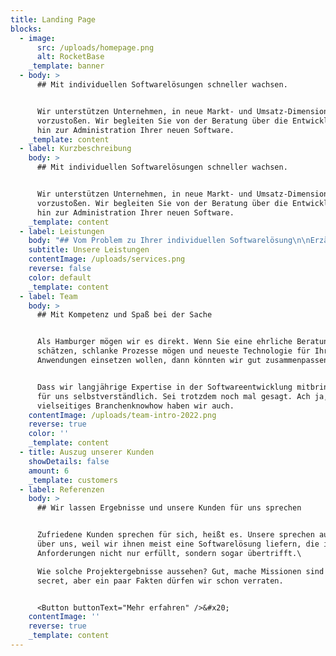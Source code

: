 ```yaml
---
title: Landing Page
blocks:
  - image:
      src: /uploads/homepage.png
      alt: RocketBase
    _template: banner
  - body: >
      ## Mit individuellen Softwarelösungen schneller wachsen.


      Wir unterstützen Unternehmen, in neue Markt- und Umsatz-Dimensionen
      vorzustoßen. Wir begleiten Sie von der Beratung über die Entwicklung bis
      hin zur Administration Ihrer neuen Software.
    _template: content
  - label: Kurzbeschreibung
    body: >
      ## Mit individuellen Softwarelösungen schneller wachsen.


      Wir unterstützen Unternehmen, in neue Markt- und Umsatz-Dimensionen
      vorzustoßen. Wir begleiten Sie von der Beratung über die Entwicklung bis
      hin zur Administration Ihrer neuen Software.
    _template: content
  - label: Leistungen
    body: "## Vom Problem zu Ihrer individuellen Softwarelösung\n\nErzählen Sie uns von Ihrem Problem, Ihrem Markt, Ihren Prozessen und Ihren Zielen. Wir übersetzen Ihre Anforderungen gemeinsam mit Ihnen in eine\_individuelle Software, die 100% zu Ihren Prozessen passt und mitwachsen kann. Kosteneffizient und zukunftssicher. Wir entwickeln aber nicht nur.\_Technologie-Beratung\_übernehmen genauso wie\_Hosting, wenn Sie Ihre Anwendung nicht on-premise betreiben wollen.\n\n<Button buttonText=\"Mehr erfahren\" />&#x20;\n"
    subtitle: Unsere Leistungen
    contentImage: /uploads/services.png
    reverse: false
    color: default
    _template: content
  - label: Team
    body: >
      ## Mit Kompetenz und Spaß bei der Sache


      Als Hamburger mögen wir es direkt. Wenn Sie eine ehrliche Beratung
      schätzen, schlanke Prozesse mögen und neueste Technologie für Ihre
      Anwendungen einsetzen wollen, dann könnten wir gut zusammenpassen.


      Dass wir langjährige Expertise in der Softwareentwicklung mitbringen, ist
      für uns selbstverständlich. Sei trotzdem noch mal gesagt. Ach ja, und ein
      vielseitiges Branchenknowhow haben wir auch.
    contentImage: /uploads/team-intro-2022.png
    reverse: true
    color: ''
    _template: content
  - title: Auszug unserer Kunden
    showDetails: false
    amount: 6
    _template: customers
  - label: Referenzen
    body: >
      ## Wir lassen Ergebnisse und unsere Kunden für uns sprechen


      Zufriedene Kunden sprechen für sich, heißt es. Unsere sprechen auch gern
      über uns, weil wir ihnen meist eine Softwarelösung liefern, die ihre
      Anforderungen nicht nur erfüllt, sondern sogar übertrifft.\

      Wie solche Projektergebnisse aussehen? Gut, mache Missionen sind top
      secret, aber ein paar Fakten dürfen wir schon verraten.


      <Button buttonText="Mehr erfahren" />&#x20;
    contentImage: ''
    reverse: true
    _template: content
---
```


